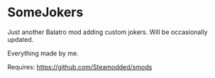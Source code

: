 # SomeJokers

Just another Balatro mod adding custom jokers. Will be occasionally updated.

Everything made by me.

Requires: https://github.com/Steamodded/smods
